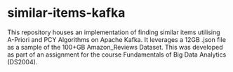 # similar-items-kafka
This repository houses an implementation of finding similar items utilising A-Priori and PCY Algorithms on Apache Kafka. It leverages a 12GB .json file as a sample of the 100+GB Amazon_Reviews Dataset. This was developed as part of an assignment for the course Fundamentals of Big Data Analytics (DS2004).
